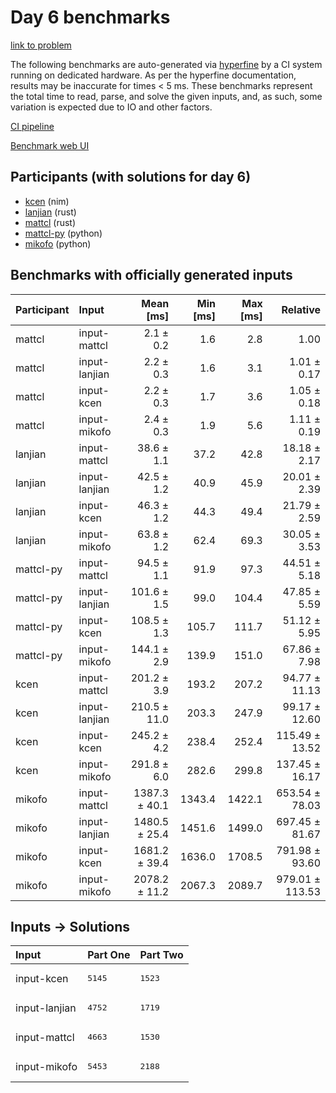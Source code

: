 # Day 6 benchmarks

[link to problem](https://adventofcode.com/2024/day/6)

The following benchmarks are auto-generated via
[hyperfine](https://github.com/sharkdp/hyperfine) by a CI system running on
dedicated hardware. As per the hyperfine documentation, results may be
inaccurate for times < 5 ms. These benchmarks represent the total time to read,
parse, and solve the given inputs, and, as such, some variation is expected due
to IO and other factors.

[CI pipeline](http://ci.papercode.net:8080/teams/main/pipelines/aoc2024)

[Benchmark web UI](https://aoc.ancalagon.black)


## Participants (with solutions for day 6)

- [kcen](https://github.com/kcen/aoc2024) (nim)
- [lanjian](https://github.com/lanjian/aoc-2024) (rust)
- [mattcl](https://github.com/mattcl/aoc2024) (rust)
- [mattcl-py](https://github.com/mattcl/aoc2024-py) (python)
- [mikofo](https://github.com/mikofo/aoc2024) (python)


## Benchmarks with officially generated inputs

| Participant | Input | Mean [ms] | Min [ms] | Max [ms] | Relative |
|:---|:---|---:|---:|---:|---:|
| mattcl | input-mattcl | 2.1 ± 0.2 | 1.6 | 2.8 | 1.00 |
| mattcl | input-lanjian | 2.2 ± 0.3 | 1.6 | 3.1 | 1.01 ± 0.17 |
| mattcl | input-kcen | 2.2 ± 0.3 | 1.7 | 3.6 | 1.05 ± 0.18 |
| mattcl | input-mikofo | 2.4 ± 0.3 | 1.9 | 5.6 | 1.11 ± 0.19 |
| lanjian | input-mattcl | 38.6 ± 1.1 | 37.2 | 42.8 | 18.18 ± 2.17 |
| lanjian | input-lanjian | 42.5 ± 1.2 | 40.9 | 45.9 | 20.01 ± 2.39 |
| lanjian | input-kcen | 46.3 ± 1.2 | 44.3 | 49.4 | 21.79 ± 2.59 |
| lanjian | input-mikofo | 63.8 ± 1.2 | 62.4 | 69.3 | 30.05 ± 3.53 |
| mattcl-py | input-mattcl | 94.5 ± 1.1 | 91.9 | 97.3 | 44.51 ± 5.18 |
| mattcl-py | input-lanjian | 101.6 ± 1.5 | 99.0 | 104.4 | 47.85 ± 5.59 |
| mattcl-py | input-kcen | 108.5 ± 1.3 | 105.7 | 111.7 | 51.12 ± 5.95 |
| mattcl-py | input-mikofo | 144.1 ± 2.9 | 139.9 | 151.0 | 67.86 ± 7.98 |
| kcen | input-mattcl | 201.2 ± 3.9 | 193.2 | 207.2 | 94.77 ± 11.13 |
| kcen | input-lanjian | 210.5 ± 11.0 | 203.3 | 247.9 | 99.17 ± 12.60 |
| kcen | input-kcen | 245.2 ± 4.2 | 238.4 | 252.4 | 115.49 ± 13.52 |
| kcen | input-mikofo | 291.8 ± 6.0 | 282.6 | 299.8 | 137.45 ± 16.17 |
| mikofo | input-mattcl | 1387.3 ± 40.1 | 1343.4 | 1422.1 | 653.54 ± 78.03 |
| mikofo | input-lanjian | 1480.5 ± 25.4 | 1451.6 | 1499.0 | 697.45 ± 81.67 |
| mikofo | input-kcen | 1681.2 ± 39.4 | 1636.0 | 1708.5 | 791.98 ± 93.60 |
| mikofo | input-mikofo | 2078.2 ± 11.2 | 2067.3 | 2089.7 | 979.01 ± 113.53 |


## Inputs -> Solutions

| Input | Part One | Part Two |
|:---|:---|:---|
|input-kcen|<pre>5145</pre>|<pre>1523</pre>|
|input-lanjian|<pre>4752</pre>|<pre>1719</pre>|
|input-mattcl|<pre>4663</pre>|<pre>1530</pre>|
|input-mikofo|<pre>5453</pre>|<pre>2188</pre>|